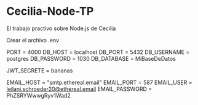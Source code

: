 # Cecilia-Node-TP
El trabajo practivo sobre Node.js de Cecilia

Crear el archivo .env 

PORT = 4000 DB_HOST = localhost
DB_PORT = 5432 
DB_USERNAME = postgres 
DB_PASSWORD = 1030 
DB_DATABASE = MiBaseDeDatos 

JWT_SECRETE = bananas 

EMAIL_HOST = "smtp.ethereal.email" 
EMAIL_PORT = 587 
EMAIL_USER = leilani.schroeder20@ethereal.email 
EMAIL_PASSWORD = PhZSRYWwwgRyv1Wad2 


